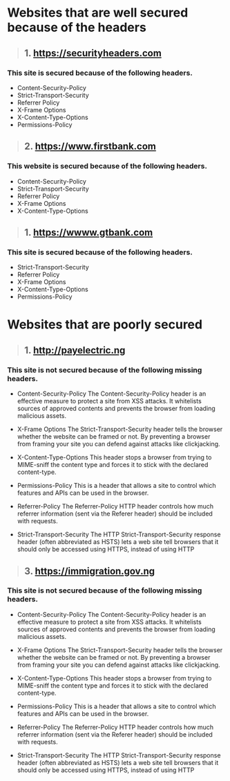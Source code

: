 # Websites that are well secured because of the headers 

> ## 1. https://securityheaders.com

### This site is secured because of the following headers.

- Content-Security-Policy
- Strict-Transport-Security
- Referrer Policy
- X-Frame Options
- X-Content-Type-Options
- Permissions-Policy

> ## 2. https://www.firstbank.com

### This website is secured because of the following headers.

- Content-Security-Policy
- Strict-Transport-Security
- Referrer Policy
- X-Frame Options
- X-Content-Type-Options

> ## 1. https://wwww.gtbank.com

### This site is secured because of the following headers.

- Strict-Transport-Security
- Referrer Policy
- X-Frame Options
- X-Content-Type-Options
- Permissions-Policy

# Websites that are poorly secured

> ## 1. http://payelectric.ng

### This site is not secured because of the following missing headers.

- Content-Security-Policy 
	The Content-Security-Policy header is an effective measure to protect a site from XSS attacks. It whitelists sources of approved contents and prevents the browser from loading malicious assets.

- X-Frame Options
	 The Strict-Transport-Security header tells the browser whether the website can be framed or not. By preventing a browser from framing your site you can defend against attacks like clickjacking.
 
- X-Content-Type-Options
	This header stops a browser from trying to MIME-sniff the content type and forces it to stick with the declared content-type.

- Permissions-Policy
	This is a header that allows a site to control which features and APIs can be used in the browser.

- Referrer-Policy
	The Referrer-Policy HTTP header controls how much referrer information (sent via the Referer header) should be included with requests. 

- Strict-Transport-Security
	The HTTP Strict-Transport-Security response header (often abbreviated as HSTS) lets a web site tell browsers that it should only be accessed using HTTPS, instead of using HTTP

> ## 3. https://immigration.gov.ng

### This site is not secured because of the following missing headers.

- Content-Security-Policy 
	The Content-Security-Policy header is an effective measure to protect a site from XSS attacks. It whitelists sources of approved contents and prevents the browser from loading malicious assets.

- X-Frame Options
	 The Strict-Transport-Security header tells the browser whether the website can be framed or not. By preventing a browser from framing your site you can defend against attacks like clickjacking.
 
- X-Content-Type-Options
	This header stops a browser from trying to MIME-sniff the content type and forces it to stick with the declared content-type.

- Permissions-Policy
	This is a header that allows a site to control which features and APIs can be used in the browser.

- Referrer-Policy
	The Referrer-Policy HTTP header controls how much referrer information (sent via the Referer header) should be included with requests. 

- Strict-Transport-Security
	The HTTP Strict-Transport-Security response header (often abbreviated as HSTS) lets a web site tell browsers that it should only be accessed using HTTPS, instead of using HTTP
